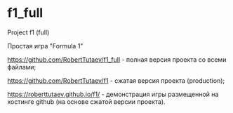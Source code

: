 # f1_full
Project f1 (full)

Простая игра "Formula 1"

https://github.com/RobertTutaev/f1_full - полная версия проекта со всеми файлами;

https://github.com/RobertTutaev/f1 - сжатая версия проекта (production);

https://roberttutaev.github.io/f1/ - демонстрация игры размещенной на хостинге github (на основе сжатой версии проекта).